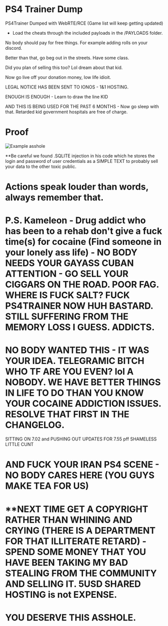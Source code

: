 # PS4 Trainer Dump

PS4Trainer Dumped with WebRTE/RCE (Game list will keep getting updated)

- Load the cheats through the included payloads in the /PAYLOADS folder.

No body should pay for free things. For example adding rolls on your discord.

Better than that, go beg out in the streets. Have some class.

Did you plan of selling this too? Lol dream about that kid.

Now go live off your donation money, low life idioit.

LEGAL NOTICE HAS BEEN SENT TO IONOS - 1&1 HOSTING.

ENOUGH IS ENOUGH - Learn to draw the line KID

AND THIS IS BEING USED FOR THE PAST 6 MONTHS - Now go sleep with that. Retarded kid government hospitals are free of charge.

# Proof

 ![Example asshole](https://i.ibb.co/Mkjr7jK/lowlife.png)

**Be careful we found .SQLITE injection in his code which he stores the login and password of user credentials as a SIMPLE TEXT to probably sell your data to the other toxic public.

# Actions speak louder than words, always remember that.

# P.S. Kameleon - Drug addict who has been to a rehab don't give a fuck time(s) for cocaine (Find someone in your lonely ass life) - NO BODY NEEDS YOUR GAYASS CUBAN ATTENTION - GO SELL YOUR CIGGARS ON THE ROAD. POOR FAG. WHERE IS FUCK SALT? FUCK PS4TRAINER NOW HUH BASTARD. STILL SUFFERING FROM THE MEMORY LOSS I GUESS. ADDICTS.

# NO BODY WANTED THIS - IT WAS YOUR IDEA. TELEGRAMIC BITCH WHO TF ARE YOU EVEN? lol A NOBODY. WE HAVE BETTER THINGS IN LIFE TO DO THAN YOU KNOW YOUR COCAINE ADDICTION ISSUES. RESOLVE THAT FIRST IN THE CHANGELOG.
SITTING ON 7.02 and PUSHING OUT UPDATES FOR 7.55 pff SHAMELESS LITTLE CUNT

# AND FUCK YOUR IRAN PS4 SCENE - NO BODY CARES HERE (YOU GUYS MAKE TEA FOR US)

# **NEXT TIME GET A COPYRIGHT RATHER THAN WHINING AND CRYING (THERE IS A DEPARTMENT FOR THAT ILLITERATE RETARD) - SPEND SOME MONEY THAT YOU HAVE BEEN TAKING MY BAD STEALING FROM THE COMMUNITY AND SELLING IT. 5USD SHARED HOSTING is not EXPENSE.

# YOU DESERVE THIS ASSHOLE.

